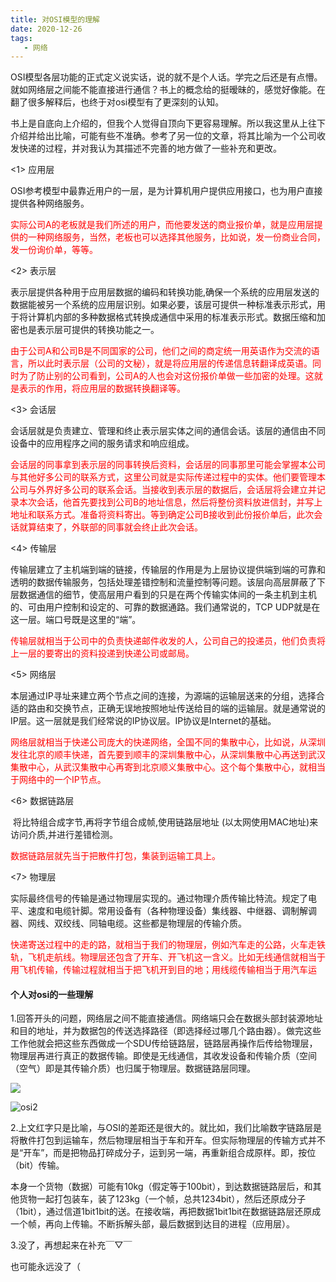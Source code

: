 ```yaml
---
title: 对OSI模型的理解
date: 2020-12-26
tags:
   - 网络
---
```



​		OSI模型各层功能的正式定义说实话，说的就不是个人话。学完之后还是有点懵。就如网络层之间能不能直接进行通信？书上的概念给的挺暧昧的，感觉好像能。在翻了很多解释后，也终于对osi模型有了更深刻的认知。

​		书上是自底向上介绍的，但我个人觉得自顶向下更容易理解。所以我这里从上往下介绍并给出比喻，可能有些不准确。参考了另一位的文章，将其比喻为一个公司收发快递的过程，并对我认为其描述不完善的地方做了一些补充和更改。

<!-- more -->

<1>  应用层

​    OSI参考模型中最靠近用户的一层，是为计算机用户提供应用接口，也为用户直接提供各种网络服务。

​    <font color=red>实际公司A的老板就是我们所述的用户，而他要发送的商业报价单，就是应用层提供的一种网络服务，当然，老板也可以选择其他服务，比如说，发一份商业合同，发一份询价单，等等。</font>

<2>  表示层

​    表示层提供各种用于应用层数据的编码和转换功能,确保一个系统的应用层发送的数据能被另一个系统的应用层识别。如果必要，该层可提供一种标准表示形式，用于将计算机内部的多种数据格式转换成通信中采用的标准表示形式。数据压缩和加密也是表示层可提供的转换功能之一。

​    <font color=red>由于公司A和公司B是不同国家的公司，他们之间的商定统一用英语作为交流的语言，所以此时表示层（公司的文秘），就是将应用层的传递信息转翻译成英语。同时为了防止别的公司看到，公司A的人也会对这份报价单做一些加密的处理。这就是表示的作用，将应用层的数据转换翻译等。</font>

<3>  会话层

​    会话层就是负责建立、管理和终止表示层实体之间的通信会话。该层的通信由不同设备中的应用程序之间的服务请求和响应组成。   

   <font color=red> 会话层的同事拿到表示层的同事转换后资料，会话层的同事那里可能会掌握本公司与其他好多公司的联系方式，这里公司就是实际传递过程中的实体。他们要管理本公司与外界好多公司的联系会话。当接收到表示层的数据后，会话层将会建立并记录本次会话，他首先要找到公司B的地址信息，然后将整份资料放进信封，并写上地址和联系方式。准备将资料寄出。等到确定公司B接收到此份报价单后，此次会话就算结束了，外联部的同事就会终止此次会话。</font>

<4>  传输层

​    传输层建立了主机端到端的链接，传输层的作用是为上层协议提供端到端的可靠和透明的数据传输服务，包括处理差错控制和流量控制等问题。该层向高层屏蔽了下层数据通信的细节，使高层用户看到的只是在两个传输实体间的一条主机到主机的、可由用户控制和设定的、可靠的数据通路。我们通常说的，TCP UDP就是在这一层。端口号既是这里的“端”。

​    <font color=red>传输层就相当于公司中的负责快递邮件收发的人，公司自己的投递员，他们负责将上一层的要寄出的资料投递到快递公司或邮局。</font>

<5>  网络层

​    本层通过IP寻址来建立两个节点之间的连接，为源端的运输层送来的分组，选择合适的路由和交换节点，正确无误地按照地址传送给目的端的运输层。就是通常说的IP层。这一层就是我们经常说的IP协议层。IP协议是Internet的基础。

   <font color=red>网络层就相当于快递公司庞大的快递网络，全国不同的集散中心，比如说，从深圳发往北京的顺丰快递，首先要到顺丰的深圳集散中心，从深圳集散中心再送到武汉集散中心，从武汉集散中心再寄到北京顺义集散中心。这个每个集散中心，就相当于网络中的一个IP节点。</font>

<6>  数据链路层 

​    将比特组合成字节,再将字节组合成帧,使用链路层地址 (以太网使用MAC地址)来访问介质,并进行差错检测。

​    <font color=red>数据链路层就先当于把散件打包，集装到运输工具上。</font>

<7> 物理层   

​    实际最终信号的传输是通过物理层实现的。通过物理介质传输比特流。规定了电平、速度和电缆针脚。常用设备有（各种物理设备）集线器、中继器、调制解调器、网线、双绞线、同轴电缆。这些都是物理层的传输介质。

​     <font color=red>  快递寄送过程中的走的路，就相当于我们的物理层，例如汽车走的公路，火车走铁轨，飞机走航线。物理层还包含了开车、开飞机这一含义。比如无线通信就相当于用飞机传输，传输过程就相当于把飞机开到目的地；用线缆传输相当于用汽车运</font>



#### 个人对osi的一些理解

1.回答开头的问题，网络层之间不能直接通信。网络端只会在数据头部封装源地址和目的地址，并为数据包的传送选择路径（即选择经过哪几个路由器）。做完这些工作他就会把这些东西做成一个SDU传给链路层，链路层再操作后传给物理层，物理层再进行真正的数据传输。即使是无线通信，其收发设备和传输介质（空间（空气）即是其传输介质）也归属于物理层。数据链路层同理。

![](E:\cetools\Hexo\blog\source\osi1.jpg)

![osi2](E:\cetools\Hexo\blog\source\osi2.png)

2.上文红字只是比喻，与OSI的差距还是很大的。就比如，我们比喻数字链路层是将散件打包到运输车，然后物理层相当于车和开车。但实际物理层的传输方式并不是“开车”，而是把物品打碎成分子，运到另一端，再重新组合成原样。即，按位（bit）传输。

本身一个货物（数据）可能有10kg（假定等于100bit），到达数据链路层后，和其他货物一起打包装车，装了123kg（一个帧，总共1234bit），然后还原成分子（1bit），通过信道1bit1bit的送。在接收端，再把数据1bit1bit在数据链路层还原成一个帧，再向上传输。不断拆解头部，最后数据到达目的进程（应用层）。

3.没了，再想起来在补充￣▽￣

也可能永远没了（







